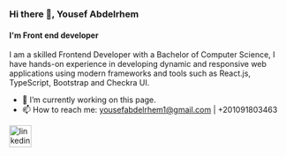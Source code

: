 ### Hi there 👋, Yousef Abdelrhem
#### I'm Front end developer 
 I am a skilled Frontend Developer with a Bachelor of Computer Science, I have hands-on experience in developing dynamic and responsive web applications using modern frameworks and tools such as React.js, TypeScript, Bootstrap and Checkra UI.

- 🔭 I’m currently working on this page. 
- 📫 How to reach me: yousefabdelrhem1@gmail.com | +201091803463 


[<img src='https://cdn.jsdelivr.net/npm/simple-icons@3.0.1/icons/linkedin.svg' alt='linkedin' height='40'>](https://www.linkedin.com/in/https://www.linkedin.com/in/yousef-abdelrhem-247a01223//)  


